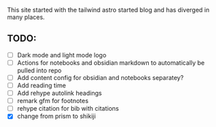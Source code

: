 This site started with the tailwind astro started blog and has diverged in many places.

## TODO:

- [ ] Dark mode and light mode logo
- [ ] Actions for notebooks and obsidian markdown to automatically be pulled into repo
- [ ] Add content config for obsidian and notebooks separatey?
- [ ] Add reading time
- [ ] Add rehype autolink headings
- [ ] remark gfm for footnotes
- [ ] rehype citation for bib with citations
- [x] change from prism to shikiji
